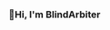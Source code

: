 ### 👋Hi, I'm BlindArbiter

<!--
**BlindArbiter/BlindArbiter** is a ✨ _special_ ✨ repository because its `README.md` (this file) appears on your GitHub profile.

Here are some ideas to get you started:

- 🔭 I’m currently studying on the Earth.
- 📝 My blog: https://blindarbiter.github.io/
- 📫 How to reach me: 945978397@qq.com
- ⚡ Fun fact: I'm from Happy Planet.
-->
